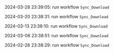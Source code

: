2024-03-28 23:39:05: run workflow `Sync_Download` 

2024-03-20 23:38:31: run workflow `Sync_Download` 

2024-03-13 23:38:10: run workflow `Sync_Download` 

2024-03-06 23:38:51: run workflow `Sync_Download` 

2024-02-28 23:38:29: run workflow `Sync_Download` 


